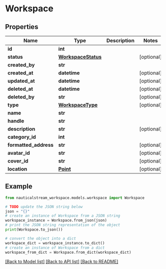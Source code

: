 # Workspace


## Properties

Name | Type | Description | Notes
------------ | ------------- | ------------- | -------------
**id** | **int** |  | 
**status** | [**WorkspaceStatus**](WorkspaceStatus.md) |  | [optional] 
**created_by** | **str** |  | 
**created_at** | **datetime** |  | [optional] 
**updated_at** | **datetime** |  | [optional] 
**deleted_at** | **datetime** |  | [optional] 
**deleted_by** | **str** |  | [optional] 
**type** | [**WorkspaceType**](WorkspaceType.md) |  | [optional] 
**name** | **str** |  | 
**handle** | **str** |  | 
**description** | **str** |  | [optional] 
**category_id** | **int** |  | 
**formatted_address** | **str** |  | [optional] 
**avatar_id** | **str** |  | [optional] 
**cover_id** | **str** |  | [optional] 
**location** | [**Point**](Point.md) |  | [optional] 

## Example

```python
from nauticalstream_workspace.models.workspace import Workspace

# TODO update the JSON string below
json = "{}"
# create an instance of Workspace from a JSON string
workspace_instance = Workspace.from_json(json)
# print the JSON string representation of the object
print(Workspace.to_json())

# convert the object into a dict
workspace_dict = workspace_instance.to_dict()
# create an instance of Workspace from a dict
workspace_from_dict = Workspace.from_dict(workspace_dict)
```
[[Back to Model list]](../README.md#documentation-for-models) [[Back to API list]](../README.md#documentation-for-api-endpoints) [[Back to README]](../README.md)


